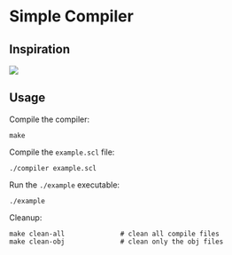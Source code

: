# Simple Compiler

## Inspiration

![](https://youtu.be/HOe2YFnzO2I)

## Usage

Compile the compiler:

```
make
```

Compile the `example.scl` file:

```
./compiler example.scl
```

Run the `./example` executable:

```
./example
```

Cleanup:

```
make clean-all              # clean all compile files
make clean-obj              # clean only the obj files
```
